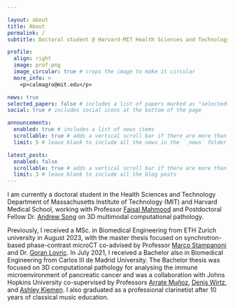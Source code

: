 ```yaml
---

layout: about
title: About
permalink: /
subtitle: Doctoral student @ Harvard-MIT Health Sciences and Technology Department

profile:
  align: right
  image: prof.png
  image_circular: true # crops the image to make it circular
  more_info: >
    <p>calmagro@mit.edu</p>

news: true
selected_papers: false # includes a list of papers marked as "selected={true}"
social: true # includes social icons at the bottom of the page

announcements:
  enabled: true # includes a list of news items
  scrollable: true # adds a vertical scroll bar if there are more than 3 news items
  limit: 5 # leave blank to include all the news in the `_news` folder

latest_posts:
  enabled: false
  scrollable: true # adds a vertical scroll bar if there are more than 3 new posts items
  limit: 3 # leave blank to include all the blog posts
---
```


I am currently a doctoral student in the Health Sciences and Technology Department of Massachusetts Institute of Technology (MIT) and Harvard Medical School, working with Professor [Faisal Mahmood](https://faisal.ai/) and Postdoctoral Fellow Dr. [Andrew Song](https://andrewsong90.github.io/) on 3D multimodal computational pathology.

Previously, I received a MSc. in Biomedical Engineering from ETH Zurich university in August 2023, with the master thesis focused on synchrotron-based phase-contrast microCT co-advised by Professor [Marco Stampanoni](https://ee.ethz.ch/the-department/people-a-z/person-detail.NTg3ODU=.TGlzdC8zMjc5LC0xNjUwNTg5ODIw.html) and Dr. [Goran Lovric](https://blog.gnudo.com/). In July 2021, I received a Bachelor also in Biomedical Engineering from Carlos III de Madrid University. The Bachelor thesis was focused on 3D computational pathology for analysing the immune microenvironment of pancreatic cancer and was a collaboration with Johns Hopkins University co-supervised by Professors [Arrate Muñoz](https://image.hggm.es/es/arrate-munoz), [Denis Wirtz](https://engineering.jhu.edu/faculty/denis-wirtz/), and [Ashley Kiemen](https://inbt.jhu.edu/people/ashley-kiemen/). I also graduated as a professional clarinetist after 10 years of classical music education.